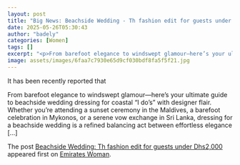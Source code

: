 ```yaml
---
layout: post
title: "Big News: Beachside Wedding - Th fashion edit for guests under Dhs2,000"
date: 2025-05-26T05:30:43
author: "badely"
categories: [Women]
tags: []
excerpt: "<p>From barefoot elegance to windswept glamour—here’s your ultimate guide to beachside wedding dressing for coastal “I do’s” with designer flair. Whet"
image: assets/images/6faa7c7930e65d9cf030bdf8fa5f5f21.jpg
---
```


It has been recently reported that <p>From barefoot elegance to windswept glamour—here’s your ultimate guide to beachside wedding dressing for coastal “I do’s” with designer flair. Whether you’re attending a sunset ceremony in the Maldives, a barefoot celebration in Mykonos, or a serene vow exchange in Sri Lanka, dressing for a beachside wedding is a refined balancing act between effortless elegance [&#8230;]</p>
<p>The post <a href="https://emirateswoman.com/beachside-wedding-th-fashion-edit-for-guests-under-dhs2000/" rel="nofollow">Beachside Wedding: Th fashion edit for guests under Dhs2,000</a> appeared first on <a href="https://emirateswoman.com" rel="nofollow">Emirates Woman</a>.</p>


